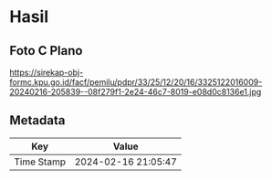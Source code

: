 # Hasil

## Foto C Plano

https://sirekap-obj-formc.kpu.go.id/facf/pemilu/pdpr/33/25/12/20/16/3325122016009-20240216-205839--08f279f1-2e24-46c7-8019-e08d0c8136e1.jpg


## Metadata

| Key        | Value               |
| ---------- | ------------------- |
| Time Stamp | 2024-02-16 21:05:47 |




